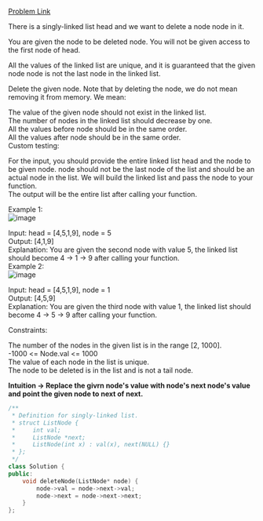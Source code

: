 [Problem Link](https://leetcode.com/problems/delete-node-in-a-linked-list/description/?envType=daily-question&envId=2024-05-05)<br>

There is a singly-linked list head and we want to delete a node node in it.<br>

You are given the node to be deleted node. You will not be given access to the first node of head.<br>

All the values of the linked list are unique, and it is guaranteed that the given node node is not the last node in the linked list.<br>

Delete the given node. Note that by deleting the node, we do not mean removing it from memory. We mean:<br>

The value of the given node should not exist in the linked list.<br>
The number of nodes in the linked list should decrease by one.<br>
All the values before node should be in the same order.<br>
All the values after node should be in the same order.<br>
Custom testing:<br>

For the input, you should provide the entire linked list head and the node to be given node. node should not be the last node of the list and should be an actual node in the list.
We will build the linked list and pass the node to your function.<br>
The output will be the entire list after calling your function.<br>
 

Example 1:<br>
![image](https://github.com/akscpp/Leetcode-POTD/assets/129672950/96022df4-cb92-46b7-ac46-689573ef8065)


Input: head = [4,5,1,9], node = 5<br>
Output: [4,1,9]<br>
Explanation: You are given the second node with value 5, the linked list should become 4 -> 1 -> 9 after calling your function.<br>
Example 2:<br>
![image](https://github.com/akscpp/Leetcode-POTD/assets/129672950/9d721586-94c5-434f-bee2-6e587a043414)


Input: head = [4,5,1,9], node = 1<br>
Output: [4,5,9]<br>
Explanation: You are given the third node with value 1, the linked list should become 4 -> 5 -> 9 after calling your function.<br>
 

Constraints:<br>

The number of the nodes in the given list is in the range [2, 1000].<br>
-1000 <= Node.val <= 1000<br>
The value of each node in the list is unique.<br>
The node to be deleted is in the list and is not a tail node.<br>

__Intuition -> Replace the givrn node's value with node's next node's value and point the given node to next of next.__

```C++
/**
 * Definition for singly-linked list.
 * struct ListNode {
 *     int val;
 *     ListNode *next;
 *     ListNode(int x) : val(x), next(NULL) {}
 * };
 */
class Solution {
public:
    void deleteNode(ListNode* node) {
        node->val = node->next->val;
        node->next = node->next->next;
    }
};
```

